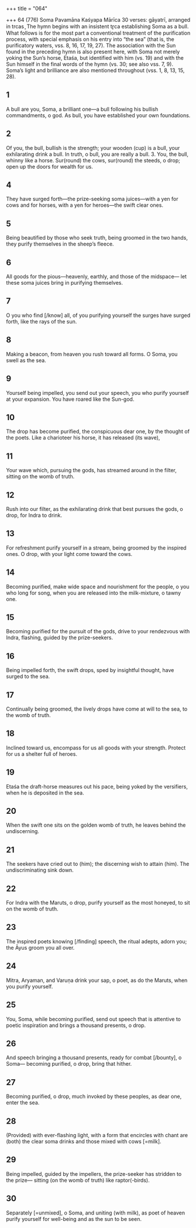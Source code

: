 +++
title = "064"

+++
64 (776) Soma Pavamāna
Kaśyapa Mārīca
30 verses: gāyatrī, arranged in trcas ̥
The hymn begins with an insistent tr̥ca establishing Soma as a bull. What follows is  for the most part a conventional treatment of the purification process, with special  emphasis on his entry into “the sea” (that is, the purificatory waters, vss. 8, 16, 17,  19, 27). The association with the Sun found in the preceding hymn is also present  here, with Soma not merely yoking the Sun’s horse, Etaśa, but identified with him  (vs. 19) and with the Sun himself in the final words of the hymn (vs. 30; see also  vss. 7, 9). Soma’s light and brilliance are also mentioned throughout (vss. 1, 8, 13,  15, 28).
## 1
A bull are you, Soma, a brilliant one—a bull following his bullish  commandments, o god.
As bull, you have established your own foundations.
## 2
Of you, the bull, bullish is the strength; your wooden (cup) is a bull, your  exhilarating drink a bull.
In truth, o bull, you are really a bull. 3. You, the bull, whinny like a horse. Sur(round) the cows, sur(round) the  steeds, o drop;
open up the doors for wealth for us.
## 4
They have surged forth—the prize-seeking soma juices—with a yen for  cows and for horses,
with a yen for heroes—the swift clear ones.
## 5
Being beautified by those who seek truth, being groomed in the two hands, they purify themselves in the sheep’s fleece.
## 6
All goods for the pious—heavenly, earthly, and those of the midspace— let these soma juices bring in purifying themselves.
## 7
O you who find [/know] all, of you purifying yourself the surges have  surged forth,
like the rays of the sun.
## 8
Making a beacon, from heaven you rush toward all forms.
O Soma, you swell as the sea.
## 9
Yourself being impelled, you send out your speech, you who purify  yourself at your expansion.
You have roared like the Sun-god.
## 10
The drop has become purified, the conspicuous dear one, by the  thought of the poets.
Like a charioteer his horse, it has released (its wave),
## 11
Your wave which, pursuing the gods, has streamed around in the filter, sitting on the womb of truth.
## 12
Rush into our filter, as the exhilarating drink that best pursues the gods, o drop, for Indra to drink.
## 13
For refreshment purify yourself in a stream, being groomed by the  inspired ones.
O drop, with your light come toward the cows.
## 14
Becoming purified, make wide space and nourishment for the people, o  you who long for song,
when you are released into the milk-mixture, o tawny one.
## 15
Becoming purified for the pursuit of the gods, drive to your rendezvous  with Indra,
flashing, guided by the prize-seekers.
## 16
Being impelled forth, the swift drops,
sped by insightful thought, have surged to the sea.
## 17
Continually being groomed, the lively drops
have come at will to the sea, to the womb of truth.
## 18
Inclined toward us, encompass for us all goods with your strength. Protect for us a shelter full of heroes.

## 19
Etaśa the draft-horse measures out his pace, being yoked by the
versifiers,
when he is deposited in the sea.
## 20
When the swift one sits on the golden womb of truth,
he leaves behind the undiscerning.
## 21
The seekers have cried out to (him); the discerning wish to attain (him). The undiscriminating sink down.
## 22
For Indra with the Maruts, o drop, purify yourself as the most honeyed, to sit on the womb of truth.
## 23
The inspired poets knowing [/finding] speech, the ritual adepts,
adorn you;
the Āyus groom you all over.
## 24
Mitra, Aryaman, and Varuṇa drink your sap, o poet,
as do the Maruts, when you purify yourself.
## 25
You, Soma, while becoming purified, send out speech that is attentive to  poetic inspiration
and brings a thousand presents, o drop.
## 26
And speech bringing a thousand presents, ready for combat [/bounty],  o Soma—
becoming purified, o drop, bring that hither.
## 27
Becoming purified, o drop, much invoked by these peoples,
as dear one, enter the sea.
## 28
(Provided) with ever-flashing light, with a form that encircles with chant are (both) the clear soma drinks and those mixed with cows [=milk].
## 29
Being impelled, guided by the impellers, the prize-seeker has stridden to  the prize—
sitting (on the womb of truth) like raptor(-birds).
## 30
Separately [=unmixed], o Soma, and uniting (with milk), as poet  of heaven
purify yourself for well-being and as the sun to be seen.